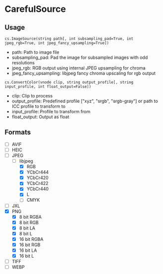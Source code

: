 # CarefulSource

## Usage

```
cs.ImageSource(string path[, int subsampling_pad=True, int jpeg_rgb=True, int jpeg_fancy_upsampling=True])
```

- path: Path to image file
- subsampling_pad: Pad the image for subsampled images with odd resolutions
- jpeg_rgb: RGB output using internal JPEG upsampling for chroma
- jpeg_fancy_upsampling: libjpeg fancy chroma upscaling for rgb output

```
cs.ConvertColor(vnode clip, string output_profile[, string input_profile, int float_output=False])
```

- clip: Clip to process
- output_profile: Predefined profile ["xyz", "srgb", "srgb-gray"] or path to ICC profile to transform to
- input_profile: Profile to transform from
- float_output: Output as float

## Formats

- [ ] AVIF
- [ ] HEIC
- [ ] JPEG
  - [ ] libjpeg
    - [x] RGB
    - [x] YCbCr444
    - [x] YCbCr420
    - [x] YCbCr422
    - [x] YCbCr440
    - [x] L
    - [ ] CMYK
- [ ] JXL
- [x] PNG
  - [x] 8 bit RGBA
  - [x] 8 bit RGB
  - [x] 8 bit LA
  - [x] 8 bit L
  - [x] 16 bit RGBA
  - [x] 16 bit RGB
  - [x] 16 bit LA
  - [x] 16 bit L
- [ ] TIFF
- [ ] WEBP
